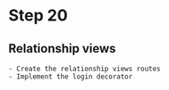 # Step 20
    
## Relationship views
    - Create the relationship views routes
    - Implement the login decorator